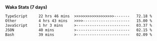 
<b>Waka Stats (7 days)</b>

<!--START_SECTION:waka-->

```txt
TypeScript     22 hrs 46 mins  >>>>>>>>>>>>>>>>>>-------   72.18 %
Other          4 hrs 43 mins   >>>>---------------------   15.00 %
JavaScript     1 hr 3 mins     >------------------------   03.37 %
JSON           40 mins         >------------------------   02.15 %
Bash           39 mins         >------------------------   02.09 %
```

<!--END_SECTION:waka-->
